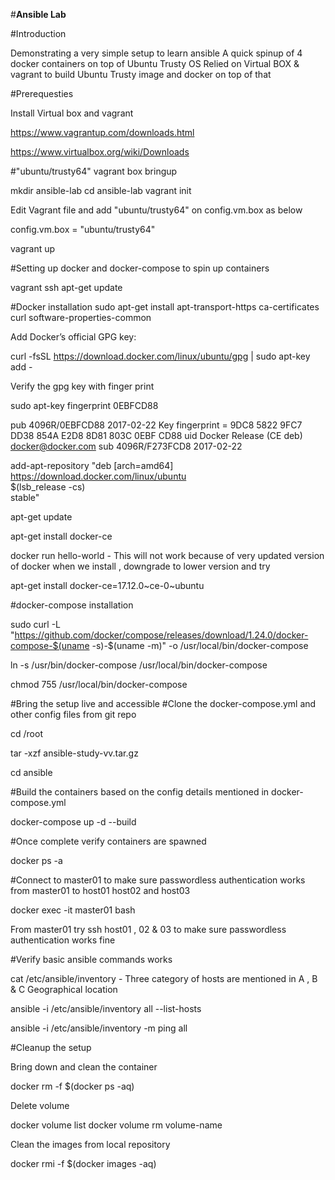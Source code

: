 #**Ansible Lab**

#Introduction

Demonstrating a very simple setup to learn ansible
A quick spinup of 4 docker containers on top of Ubuntu Trusty OS
Relied on Virtual BOX & vagrant to build Ubuntu Trusty image and docker on top of that 

#Prerequesties

Install Virtual box and vagrant 

https://www.vagrantup.com/downloads.html

https://www.virtualbox.org/wiki/Downloads


#"ubuntu/trusty64" vagrant box bringup

mkdir ansible-lab
cd ansible-lab
vagrant init

Edit Vagrant file and add "ubuntu/trusty64" on config.vm.box as below 

config.vm.box = "ubuntu/trusty64"

vagrant up 

#Setting up docker and docker-compose to spin up containers

vagrant ssh
apt-get update


#Docker installation
sudo apt-get install     apt-transport-https     ca-certificates     curl     software-properties-common

Add Docker’s official GPG key:

curl -fsSL https://download.docker.com/linux/ubuntu/gpg | sudo apt-key add -

Verify the gpg key with finger print

sudo apt-key fingerprint 0EBFCD88


pub   4096R/0EBFCD88 2017-02-22
      Key fingerprint = 9DC8 5822 9FC7 DD38 854A  E2D8 8D81 803C 0EBF CD88
uid                  Docker Release (CE deb) <docker@docker.com>
sub   4096R/F273FCD8 2017-02-22



add-apt-repository    "deb [arch=amd64] https://download.docker.com/linux/ubuntu \
     $(lsb_release -cs) \
     stable"

apt-get update

apt-get install docker-ce

docker run hello-world   - This will not work because of very updated version of docker when we install , downgrade to lower version and try 

apt-get install docker-ce=17.12.0~ce-0~ubuntu


#docker-compose installation

sudo curl -L "https://github.com/docker/compose/releases/download/1.24.0/docker-compose-$(uname -s)-$(uname -m)" -o /usr/local/bin/docker-compose

ln -s /usr/bin/docker-compose /usr/local/bin/docker-compose

chmod 755 /usr/local/bin/docker-compose

#Bring the setup live and accessible
#Clone the docker-compose.yml and other config files from git repo

cd /root

tar -xzf ansible-study-vv.tar.gz

cd ansible

#Build the containers based on the config details mentioned in docker-compose.yml

docker-compose up -d --build

#Once complete verify containers are spawned 

docker ps -a

#Connect to master01 to make sure passwordless authentication works from master01 to host01 host02 and host03

docker exec -it master01 bash

From master01 try ssh host01 , 02 & 03 to make sure passwordless authentication works fine

#Verify basic ansible commands works

cat /etc/ansible/inventory - Three category of hosts are mentioned in A , B & C Geographical location

ansible -i /etc/ansible/inventory all --list-hosts

ansible -i /etc/ansible/inventory -m ping all

#Cleanup the setup

Bring down and clean the container

docker rm -f $(docker ps -aq)

Delete volume

docker volume list
docker volume rm volume-name

Clean the images from local repository

docker rmi -f $(docker images -aq)
